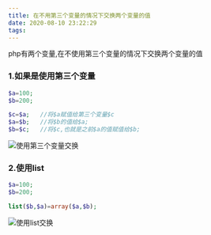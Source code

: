 ```yaml
---
title: 在不用第三个变量的情况下交换两个变量的值
date: 2020-08-10 23:22:29
tags:
---
```


php有两个变量,在不使用第三个变量的情况下交换两个变量的值

### 1.如果是使用第三个变量
```php
$a=100;
$b=200;

$c=$a;   //将$a赋值给第三个变量$c
$a=$b;   //将$b的值给$a;
$b=$c;   //将$c,也就是之前$a的值赋值给$b;
```
![使用第三个变量交换](https://image.li-n.cn/2020/08/10/efadda845c37e50619b03132dba753a7.png)

### 2.使用list
```php
$a=100;
$b=200;

list($b,$a)=array($a,$b);
```

![使用list交换](https://image.li-n.cn/2020/08/10/f91a3e7c4b42bd88e5a30029f30e547d.png)
